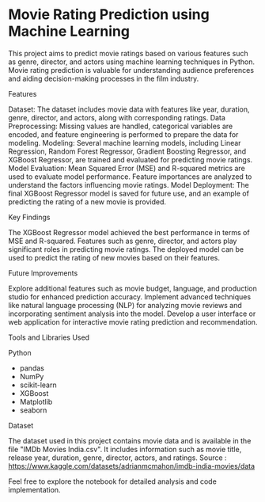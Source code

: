 # Movie Rating Prediction using Machine Learning

This project aims to predict movie ratings based on various features such as genre, director, and actors using machine learning techniques in Python. Movie rating prediction is valuable for understanding audience preferences and aiding decision-making processes in the film industry.

Features

Dataset: The dataset includes movie data with features like year, duration, genre, director, and actors, along with corresponding ratings.
Data Preprocessing: Missing values are handled, categorical variables are encoded, and feature engineering is performed to prepare the data for modeling.
Modeling: Several machine learning models, including Linear Regression, Random Forest Regressor, Gradient Boosting Regressor, and XGBoost Regressor, are trained and evaluated for predicting movie ratings.
Model Evaluation: Mean Squared Error (MSE) and R-squared metrics are used to evaluate model performance. Feature importances are analyzed to understand the factors influencing movie ratings.
Model Deployment: The final XGBoost Regressor model is saved for future use, and an example of predicting the rating of a new movie is provided.

Key Findings

The XGBoost Regressor model achieved the best performance in terms of MSE and R-squared.
Features such as genre, director, and actors play significant roles in predicting movie ratings.
The deployed model can be used to predict the rating of new movies based on their features.

Future Improvements

Explore additional features such as movie budget, language, and production studio for enhanced prediction accuracy.
Implement advanced techniques like natural language processing (NLP) for analyzing movie reviews and incorporating sentiment analysis into the model.
Develop a user interface or web application for interactive movie rating prediction and recommendation.

Tools and Libraries Used

Python

- pandas
- NumPy
- scikit-learn
- XGBoost
- Matplotlib
- seaborn

Dataset

The dataset used in this project contains movie data and is available in the file "IMDb Movies India.csv". It includes information such as movie title, release year, duration, genre, director, actors, and ratings.
Source : https://www.kaggle.com/datasets/adrianmcmahon/imdb-india-movies/data

Feel free to explore the notebook for detailed analysis and code implementation.
